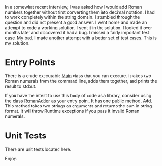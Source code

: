 In a somewhat recent interview, I was asked how I would add Roman numbers together without first
converting them into decimal notation.  I had to work completely within the string domain.
I stumbled through the question and did not present a good answer.  I went home and made an attempt
to code a working solution.  I sent it in the solution.  I looked it over months later and
discovered it had a bug.  I missed a fairly important test case.  My bad.  I made another attempt with
a better set of test cases.  This is my solution.

Entry Points
============

There is a crude executable [Main][main] class that you can execute.  It takes two Roman numerals from the command line, adds
them together, and prints the result to stdout.

If you have the intent to use this body of code as a library, consider using the class [RomanAdder][romanadder] as
your entry point.  It has one public method, Add.  This method takes two strings as arguments and returns the sum in 
string format.  It will throw Runtime exceptions if you pass it invalid Roman numerals. 

Unit Tests
==========

There are unit tests located [here][junit].

Enjoy.

[main]: romanadder/tree/master/src/com/lehmoine/romantwo/Main.java
[romanadder]: romanadder/tree/master/src/com/lehmoine/romantwo/RomanAdder.java
[junit]: romanadder/tree/master/src/com/lehmoine/romantwo/junit
